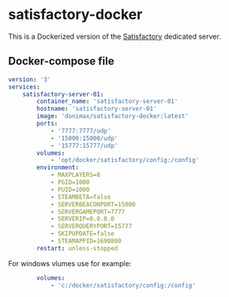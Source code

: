 # satisfactory-docker

This is a Dockerized version of the [Satisfactory](https://store.steampowered.com/app/526870/Satisfactory/) dedicated server.

## Docker-compose file

```yaml
version: '3'
services:
    satisfactory-server-01:
        container_name: 'satisfactory-server-01'
        hostname: 'satisfactory-server-01'
        image: 'donimax/satisfactory-docker:latest'
        ports:
            - '7777:7777/udp'
            - '15000:15000/udp'
            - '15777:15777/udp'
        volumes:
            - 'opt/docker/satisfactory/config:/config'
        environment:
            - MAXPLAYERS=8
            - PGID=1000
            - PUID=1000
            - STEAMBETA=false
            - SERVERBEACONPORT=15000
            - SERVERGAMEPORT=7777
            - SERVERIP=0.0.0.0
            - SERVERQUERYPORT=15777
            - SKIPUPDATE=false
            - STEAMAPPID=1690800
        restart: unless-stopped
```

For windows vlumes use for example:

```yaml
        volumes:
            - 'c:/docker/satisfactory/config:/config'
```
